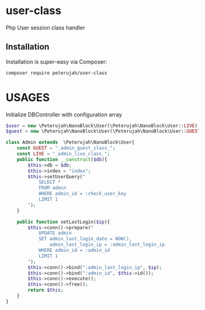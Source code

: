 # user-class
Php User session class handler

## Installation

Installation is super-easy via Composer:
```md
composer require peterujah/user-class
```

# USAGES

Initialize DBController with configuration array

```php
$user = new \Peterujah\NanoBlock\User(\Peterujah\NanoBlock\User::LIVE);
$guest = new \Peterujah\NanoBlock\User(\Peterujah\NanoBlock\User::GUEST);
```


```php
class Admin extends  \Peterujah\NanoBlock\User{
    const GUEST = "_admin_guest_class_";
    const LIVE = "_admin_live_class_";
    public function __construct($db){
        $this->db = $db;
        $this->index = "index";
        $this->setUserQuery("
            SELECT *
            FROM admin 
            WHERE admin_id = :check_user_key
            LIMIT 1
        ");
    }

    public function setLastLogin($ip){
        $this->conn()->prepare("
            UPDATE admin
            SET admin_last_login_date = NOW(),
                admin_last_login_ip = :admin_last_login_ip  
            WHERE admin_id = :admin_id
            LIMIT 1
        ");
        $this->conn()->bind(":admin_last_login_ip", $ip);
        $this->conn()->bind(":admin_id", $this->id());
        $this->conn()->execute();		
        $this->conn()->free();
        return $this;
    }
}
```

